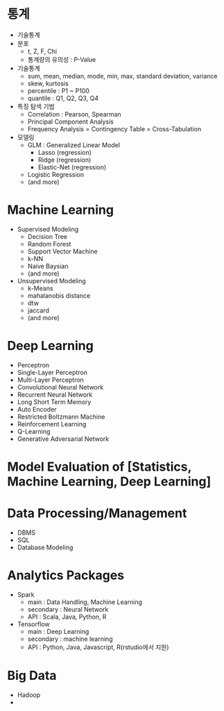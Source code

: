 
# 통계
- 기술통계
- 분포
  - t, Z, F, Chi
  - 통계량의 유의성 : P-Value
- 기술통계
  - sum, mean, median, mode, min, max, standard deviation, variance
  - skew, kurtosis
  - percentile : P1 ~ P100 
  - quantile : Q1, Q2, Q3, Q4
- 특징 탐색 기법
  - Correlation : Pearson, Spearman
  - Principal Component Analysis
  - Frequency Analysis = Contingency Table = Cross-Tabulation
- 모델링
  - GLM : Generalized Linear Model
    - Lasso (regression)
    - Ridge (regression)
    - Elastic-Net (regression)
  - Logistic Regression
  - (and more)
# Machine Learning
- Supervised Modeling
  - Decision Tree
  - Random Forest
  - Support Vector Machine
  - k-NN
  - Naive Baysian
  - (and more)
- Unsupervised Modeling
  - k-Means
  - mahalanobis distance
  - dtw
  - jaccard
  - (and more)
# Deep Learning
- Perceptron
- Single-Layer Perceptron
- Multi-Layer Perceptron
- Convolutional Neural Network
- Recurrent Neural Network
- Long Short Term Memory
- Auto Encoder
- Restricted Boltzmann Machine
- Reinforcement Learning
- Q-Learning
- Generative Adversarial Network

# Model Evaluation of [Statistics, Machine Learning, Deep Learning]

# Data Processing/Management
- DBMS 
- SQL
- Database Modeling

# Analytics Packages
- Spark
  - main :  Data Handling, Machine Learning
  - secondary :  Neural Network
  - API : Scala, Java, Python, R
- Tensorflow
  - main : Deep Learning
  - secondary : machine learning
  - API : Python, Java, Javascript, R(rstudio에서 지원)

# Big Data
- Hadoop
- 
